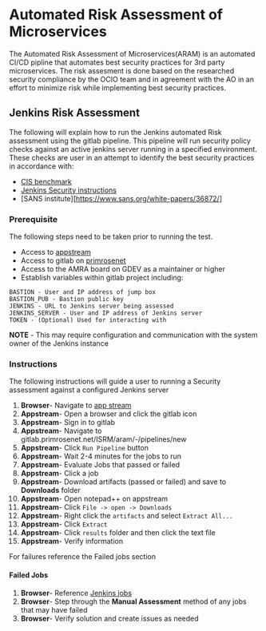 # Automated Risk Assessment of Microservices

The  Automated Risk Assessment of Microservices(ARAM) is an automated CI/CD pipline that automates best security practices for 3rd party microservices. The risk assesment is done based on the researched security compliance by the OCIO team and in agreement with the AO in an effort to minimize risk while implementing best security practices.

## Jenkins Risk Assessment
The following will explain how to run the Jenkins automated Risk assessment using the gitlab pipeline. This pipeline will run security policy checks against an active jenkins server running in a specified environment. These checks are user in an attempt to identify the best security practices in accordance with:
- [CIS benchmark](https://www.cisecurity.org/cis-benchmarks/)
- [Jenkins Security instructions](https://www.jenkins.io/doc/book/security/securing-jenkins/)
- [SANS institute][https://www.sans.org/white-papers/36872/]

### Prerequisite
The following steps need to be taken prior to running the test.
- Access to [appstream](https://confluence.entapps.fbi.gov/display/FCS/FCS+AppStream+User+Guide)
- Access to gitlab on [primrosenet](https://confluence.entapps.fbi.gov/display/CLOUD/Cloud+Team+Onboarding)
- Access to the AMRA board on GDEV as a maintainer or higher
- Establish variables within gitlab project including:
```
BASTION - User and IP address of jump box
BASTION_PUB - Bastion public key
JENKINS - URL to Jenkins server being assessed
JENKINS_SERVER - User and IP address of Jenkins server
TOKEN - (Optional) Used for interacting with 
```
**NOTE** - This may require configuration and communication with the system owner of the Jenkins instance 

### Instructions
The following instructions will guide a user to running a Security assessment against a configured Jenkins server
1. **Browser**- Navigate to [app stream](https://appstream.cirrusdev.io/)
1. **Appstream**- Open a browser and click the gitlab icon
1. **Appstream**- Sign in to gitlab
1. **Appstream**- Navigate to gitlab.primrosenet.net/ISRM/aram/-/pipelines/new
1. **Appstream**- Click `Run Pipeline` button
1. **Appstream**- Wait 2-4 minutes for the jobs to run 
1. **Appstream**- Evaluate Jobs that passed or failed
1. **Appstream**- Click a job
1. **Appstream**- Download artifacts (passed or failed) and save to **Downloads** folder
1. **Appstream**- Open notepad++ on appstream
1. **Appstream**- Click `File -> open -> Downloads`
1. **Appstream**- Right click the `artifacts` and select `Extract All...`
1. **Appstream**- Click `Extract`
1. **Appstream**- Click `results` folder and then click the text file
1. **Appstream**- Verify information

For failures reference the Failed jobs section

#### Failed Jobs
1. **Browser**- Reference [Jenkins jobs](https://confluence.entapps.fbi.gov/display/RMRA/Jenkins)
1. **Browser**- Step through the **Manual Assessment** method of any jobs that may have failed
1. **Browser**- Verify solution and create issues as needed